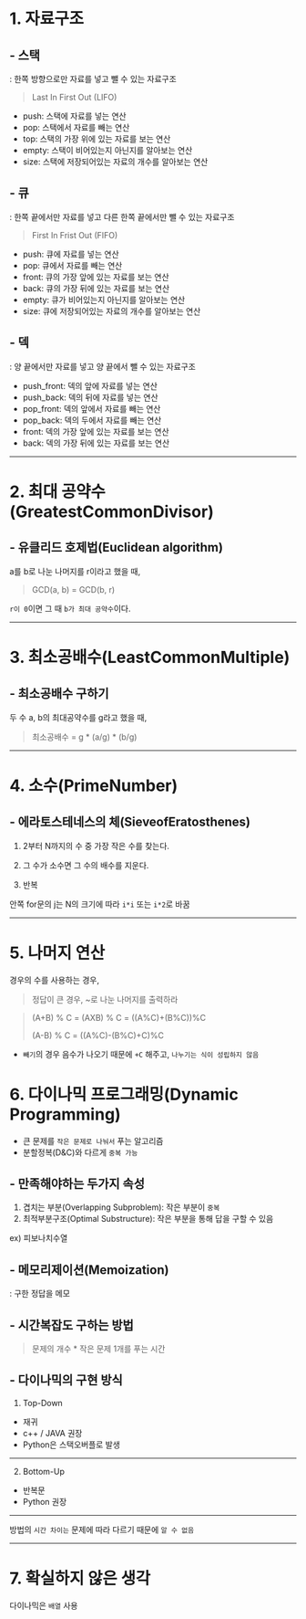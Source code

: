 # 1. 자료구조

## - 스택

: 한쪽 방향으로만 자료를 넣고 뺄 수 있는 자료구조

> Last In First Out (LIFO)

- push: 스택에 자료를 넣는 연산
- pop: 스택에서 자료를 빼는 연산
- top: 스택의 가장 위에 있는 자료를 보는 연산
- empty: 스택이 비어있는지 아닌지를 알아보는 연산
- size: 스택에 저장되어있는 자료의 개수를 알아보는 연산



## - 큐

: 한쪽 끝에서만 자료를 넣고 다른 한쪽 끝에서만 뺄 수 있는 자료구조

> First In Frist Out (FIFO)

- push: 큐에 자료를 넣는 연산
- pop: 큐에서 자료를 빼는 연산
- front: 큐의 가장 앞에 있는 자료를 보는 연산
- back: 큐의 가장 뒤에 있는 자료를 보는 연산
- empty: 큐가 비어있는지 아닌지를 알아보는 연산
- size: 큐에 저장되어있는 자료의 개수를 알아보는 연산



## - 덱

: 양 끝에서만 자료를 넣고 양 끝에서 뺄 수 있는 자료구조

- push_front: 덱의 앞에 자료를 넣는 연산
- push_back: 덱의 뒤에 자료를 넣는 연산
- pop_front: 덱의 앞에서 자료를 빼는 연산
- pop_back: 덱의 두에서 자료를 빼는 연산
- front: 덱의 가장 앞에 있는 자료를 보는 연산
- back: 덱의 가장 뒤에 있는 자료를 보는 연산


---


# 2. 최대 공약수(GreatestCommonDivisor)

## - 유클리드 호제법(Euclidean algorithm)

a를 b로 나눈 나머지를 r이라고 했을 때, 

> GCD(a, b) = GCD(b, r)

`r이 0`이면 그 때 `b가 최대 공약수`이다.


---

# 3. 최소공배수(LeastCommonMultiple)

## - 최소공배수 구하기

두 수 a, b의 최대공약수를 g라고 했을 때,

> 최소공배수 = g * (a/g) * (b/g)


---


# 4. 소수(PrimeNumber)

## - 에라토스테네스의 체(SieveofEratosthenes)

1. 2부터 N까지의 수 중 가장 작은 수를 찾는다.

2. 그 수가 소수면 그 수의 배수를 지운다.

3. 반복

안쪽 for문의 j는 N의 크기에 따라 `i*i` 또는 `i*2`로 바꿈


---

# 5. 나머지 연산

경우의 수를 사용하는 경우,

> 정답이 큰 경우, ~로 나눈 나머지를 출력하라


> (A+B) % C = (AXB) % C = ((A%C)+(B%C))%C
> 
> (A-B) % C = ((A%C)-(B%C)+C)%C

- `빼기`의 경우 음수가 나오기 때문에 `+C` 해주고, `나누기는 식이 성립하지 않음`



# 6. 다이나믹 프로그래밍(Dynamic Programming)

- 큰 문제를 `작은 문제로 나눠서` 푸는 알고리즘
- 분할정복(D&C)와 다르게 `중복 가능`


## - 만족해야하는 두가지 속성

1. 겹치는 부분(Overlapping Subproblem): 작은 부분이 `중복`
2. 최적부분구조(Optimal Substructure): 작은 부분을 통해 답을 구할 수 있음
	
ex) 피보나치수열




## - 메모리제이션(Memoization)

: 구한 정답을 메모




## - 시간복잡도 구하는 방법

> 문제의 개수  *  작은 문제 1개를 푸는 시간



## - 다이나믹의 구현 방식

1. Top-Down

- 재귀
- c++ / JAVA 권장
- Python은 스택오버플로 발생

---

2. Bottom-Up

- 반복문
- Python 권장


---

방법의 `시간 차이는` 문제에 따라 다르기 때문에 `알 수 없음`




---

# 7. 확실하지 않은 생각



다이나믹은 `배열` 사용









